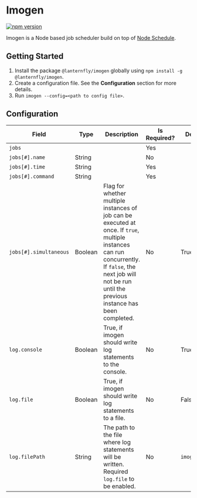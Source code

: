 # Imogen

[![npm version](https://img.shields.io/npm/v/@lanternfly/imogen.svg?style=flat)](https://www.npmjs.com/package/@lanternfly/imogen)

Imogen is a Node based job scheduler build on top of [Node Schedule](https://www.npmjs.com/package/node-schedule).

## Getting Started

1. Install the package `@lanternfly/imogen` globally using `npm install -g @lanternfly/imogen`.
2. Create a configuration file. See the **Configuration** section for more details.
3. Run `imogen --config=<path to config file>`.

## Configuration

| Field                  | Type    | Description                                                                                                                                                                                                      | Is Required? | Default      |
|------------------------|---------|------------------------------------------------------------------------------------------------------------------------------------------------------------------------------------------------------------------|--------------|--------------|
| `jobs`                 |         |                                                                                                                                                                                                                  | Yes          |              |
| `jobs[#].name`         | String  |                                                                                                                                                                                                                  | No           |              |
| `jobs[#].time`         | String  |                                                                                                                                                                                                                  | Yes          |              |
| `jobs[#].command`      | String  |                                                                                                                                                                                                                  | Yes          |              |
| `jobs[#].simultaneous` | Boolean | Flag for whether multiple instances of job can be executed at once. If `true`, multiple instances can run concurrently. If `false`, the next job will not be run until the previous instance has been completed. | No           | True         |
| `log.console`          | Boolean | True, if imogen should write log statements to the console.                                                                                                                                                      | No           | True         |
| `log.file`             | Boolean | True, if imogen should write log statements to a file.                                                                                                                                                           | No           | False        |
| `log.filePath`         | String  | The path to the file where log statements will be written. Required `log.file` to be enabled.                                                                                                                    | No           | `imogen.log` |